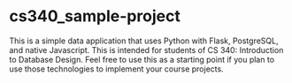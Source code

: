 # cs340_sample-project
 This is a simple data application that uses Python with Flask, PostgreSQL, and native Javascript. This is intended for students of CS 340: Introduction to Database Design. Feel free to use this as a starting point if you plan to use those technologies to implement your course projects.
